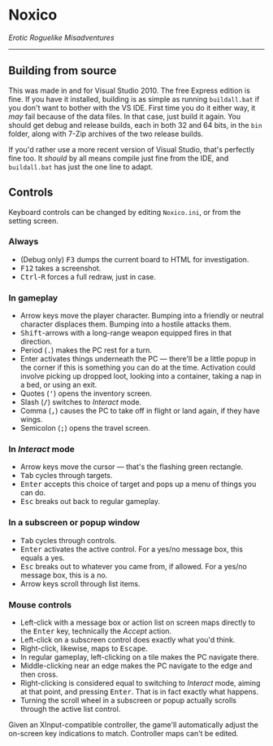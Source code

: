 # Noxico
*Erotic Roguelike Misadventures*

----

## Building from source
This was made in and for Visual Studio 2010. The free Express edition is fine. If you have it installed, building is as simple as running `buildall.bat` if you don't want to bother with the VS IDE. First time you do it either way, it *may* fail because of the data files. In that case, just build it again. You should get debug and release builds, each in both 32 and 64 bits, in the `bin` folder, along with 7-Zip archives of the two release builds.

If you'd rather use a more recent version of Visual Studio, that's perfectly fine too. It *should* by all means compile just fine from the IDE, and `buildall.bat` has just the one line to adapt.

## Controls
Keyboard controls can be changed by editing `Noxico.ini`, or from the setting screen.

### Always
* (Debug only) <kbd>F3</kbd> dumps the current board to HTML for investigation.
* <kbd>F12</kbd> takes a screenshot.
* <kbd>Ctrl</kbd>-<kbd>R</kbd> forces a full redraw, just in case.
### In gameplay
* Arrow keys move the player character. Bumping into a friendly or neutral character displaces them. Bumping into a hostile attacks them.
* <kbd>Shift</kbd>-arrows with a long-range weapon equipped fires in that direction.
* Period (<kbd>.</kbd>) makes the PC rest for a turn.
* Enter activates things underneath the PC — there'll be a little popup in the corner if this is something you can do at the time. Activation could involve picking up dropped loot, looking into a container, taking a nap in a bed, or using an exit.
* Quotes (<kbd>'</kbd>) opens the inventory screen.
* Slash (<kbd>/</kbd>) switches to *Interact* mode.
* Comma (<kbd>,</kbd>) causes the PC to take off in flight or land again, if they have wings.
* Semicolon (<kbd>;</kbd>) opens the travel screen.
### In *Interact* mode
* Arrow keys move the cursor — that's the flashing green rectangle.
* <kbd>Tab</kbd> cycles through targets.
* <kbd>Enter</kbd> accepts this choice of target and pops up a menu of things you can do.
* <kbd>Esc</kbd> breaks out back to regular gameplay.
### In a subscreen or popup window
* <kbd>Tab</kbd> cycles through controls.
* <kbd>Enter</kbd> activates the active control. For a yes/no message box, this equals a yes.
* <kbd>Esc</kbd> breaks out to whatever you came from, if allowed. For a yes/no message box, this is a no.
* Arrow keys scroll through list items.

### Mouse controls
* Left-click with a message box or action list on screen maps directly to the <kbd>Enter</kbd> key, technically the *Accept* action.
* Left-click on a subscreen control does exactly what you'd think.
* Right-click, likewise, maps to <kbd>Escape</kbd>.
* In regular gameplay, left-clicking on a tile makes the PC navigate there.
* Middle-clicking near an edge makes the PC navigate to the edge and then cross.
* Right-clicking is considered equal to switching to *Interact* mode, aiming at that point, and pressing <kbd>Enter</kbd>. That is in fact exactly what happens.
* Turning the scroll wheel in a subscreen or popup actually scrolls through the active list control.

Given an XInput-compatible controller, the game'll automatically adjust the on-screen key indications to match. Controller maps can't be edited.
